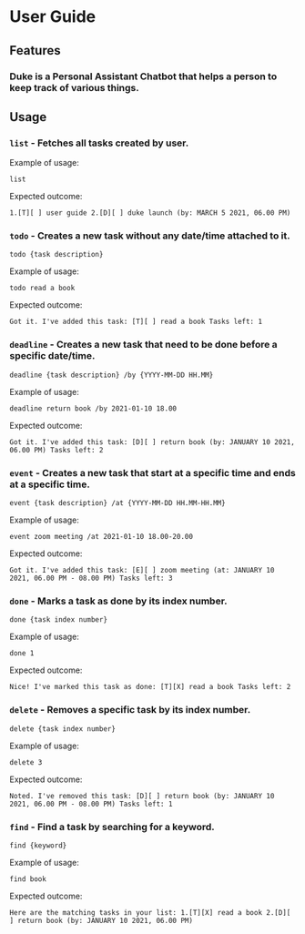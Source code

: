 # User Guide

## Features 

### Duke is a Personal Assistant Chatbot that helps a person to keep track of various things.

## Usage

### `list` - Fetches all tasks created by user.

Example of usage: 

`list`

Expected outcome:

`1.[T][ ] user guide
2.[D][ ] duke launch (by: MARCH 5 2021, 06.00 PM)`

### `todo` - Creates a new task without any date/time attached to it.
`todo {task description}`

Example of usage:

`todo read a book`

Expected outcome:

`Got it. I've added this task:
[T][ ] read a book
Tasks left: 1`

### `deadline` - Creates a new task that need to be done before a specific date/time.
`deadline {task description} /by {YYYY-MM-DD HH.MM}`

Example of usage:

`deadline return book /by 2021-01-10 18.00`

Expected outcome:

`Got it. I've added this task:
[D][ ] return book (by: JANUARY 10 2021, 06.00 PM)
Tasks left: 2`

### `event` - Creates a new task that start at a specific time and ends at a specific time.
`event {task description} /at {YYYY-MM-DD HH.MM-HH.MM}`

Example of usage:

`event zoom meeting /at 2021-01-10 18.00-20.00`

Expected outcome:

`Got it. I've added this task:
[E][ ] zoom meeting (at: JANUARY 10 2021, 06.00 PM - 08.00 PM)
Tasks left: 3`

### `done` - Marks a task as done by its index number.
`done {task index number}`

Example of usage:

`done 1`

Expected outcome:

`Nice! I've marked this task as done:
[T][X] read a book
Tasks left: 2`

### `delete` - Removes a specific task by its index number.
`delete {task index number}`

Example of usage:

`delete 3`

Expected outcome:

`Noted. I've removed this task:
[D][ ] return book (by: JANUARY 10 2021, 06.00 PM - 08.00 PM)
Tasks left: 1`

### `find` - Find a task by searching for a keyword.
`find {keyword}`

Example of usage:

`find book`

Expected outcome:

`Here are the matching tasks in your list:
1.[T][X] read a book
2.[D][ ] return book (by: JANUARY 10 2021, 06.00 PM)`
